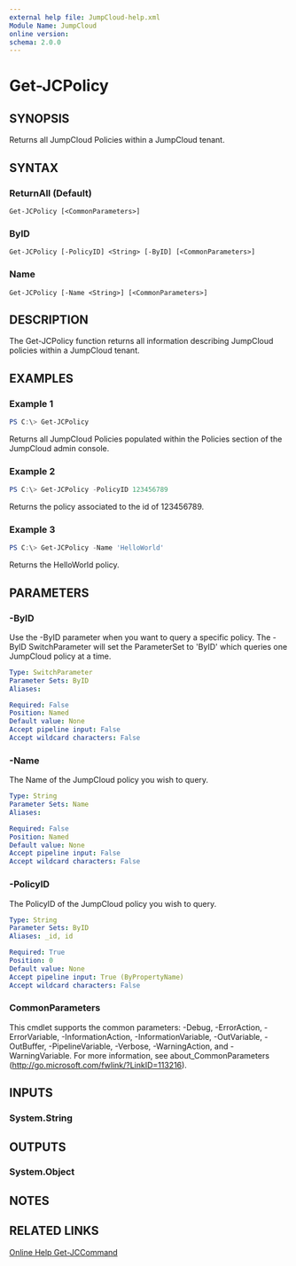 ```yaml
---
external help file: JumpCloud-help.xml
Module Name: JumpCloud
online version:
schema: 2.0.0
---
```


# Get-JCPolicy

## SYNOPSIS
Returns all JumpCloud Policies within a JumpCloud tenant.

## SYNTAX

### ReturnAll (Default)
```
Get-JCPolicy [<CommonParameters>]
```

### ByID
```
Get-JCPolicy [-PolicyID] <String> [-ByID] [<CommonParameters>]
```

### Name
```
Get-JCPolicy [-Name <String>] [<CommonParameters>]
```

## DESCRIPTION
The Get-JCPolicy function returns all information describing JumpCloud policies within a JumpCloud tenant.

## EXAMPLES

### Example 1
```powershell
PS C:\> Get-JCPolicy
```

Returns all JumpCloud Policies populated within the Policies section of the JumpCloud admin console.

### Example 2
```powershell
PS C:\> Get-JCPolicy -PolicyID 123456789
```

Returns the policy associated to the id of 123456789.

### Example 3
```powershell
PS C:\> Get-JCPolicy -Name 'HelloWorld'
```

Returns the HelloWorld policy.

## PARAMETERS

### -ByID
Use the -ByID parameter when you want to query a specific policy. The -ByID SwitchParameter will set the ParameterSet to 'ByID' which queries one JumpCloud policy at a time.


```yaml
Type: SwitchParameter
Parameter Sets: ByID
Aliases:

Required: False
Position: Named
Default value: None
Accept pipeline input: False
Accept wildcard characters: False
```

### -Name
The Name of the JumpCloud policy you wish to query.

```yaml
Type: String
Parameter Sets: Name
Aliases:

Required: False
Position: Named
Default value: None
Accept pipeline input: False
Accept wildcard characters: False
```

### -PolicyID
The PolicyID of the JumpCloud policy you wish to query.

```yaml
Type: String
Parameter Sets: ByID
Aliases: _id, id

Required: True
Position: 0
Default value: None
Accept pipeline input: True (ByPropertyName)
Accept wildcard characters: False
```

### CommonParameters
This cmdlet supports the common parameters: -Debug, -ErrorAction, -ErrorVariable, -InformationAction, -InformationVariable, -OutVariable, -OutBuffer, -PipelineVariable, -Verbose, -WarningAction, and -WarningVariable.
For more information, see about_CommonParameters (http://go.microsoft.com/fwlink/?LinkID=113216).

## INPUTS

### System.String

## OUTPUTS

### System.Object

## NOTES

## RELATED LINKS

[Online Help Get-JCCommand](https://github.com/TheJumpCloud/support/wiki/Get-JCPolicy)